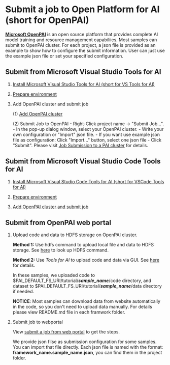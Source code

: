 # Submit a job to Open Platform for AI (short for OpenPAI)

[**Microsoft OpenPAI**](https://github.com/Microsoft/pai) is an open source platform that provides complete AI model training and resource management capabiliies. Most samples can submit to OpenPAI cluster. For each project, a json file is provided as an example to show how to configure the submit information. User can just use the example json file or set your specified configuration.

## Submit from Microsoft Visual Studio Tools for AI

1. [Install Microsoft Visual Studio Tools for AI (short for VS Tools for AI)](https://github.com/Microsoft/vs-tools-for-ai/blob/master/docs/installation.md)

2. [Prepare environment](https://github.com/Microsoft/vs-tools-for-ai/blob/master/docs/prepare-localmachine.md)

3. Add OpenPAI cluster and submit job

   (1) [Add OpenPAI cluster](https://github.com/Microsoft/vs-tools-for-ai/blob/master/docs/pai.md#Add%20a%20PAI%20cluster)

   (2) Submit Job to OpenPAI
        - Right-Click project name -> "Submit Job...".
        - In the pop-up dialog window, select your OpenPAI cluster.
        - Write your own configuration or "Import" json file.
        - If you want use example json file as configuration: Click "Import..." button, select one json file
        - Click "Submit".
       Please visit [Job Submission to a PAI cluster](https://github.com/Microsoft/vs-tools-for-ai/blob/master/docs/pai.md#Job%20Submission%20to%20a%20PAI%20cluster) for details.


## Submit from Microsoft Visual Studio Code Tools for AI

1. [Install Microsoft Visual Studio Code Tools for AI (short for VSCode Tools for AI)](https://github.com/Microsoft/vscode-tools-for-ai/blob/master/docs/installation.md)

2. [Prepare environment](https://github.com/Microsoft/vscode-tools-for-ai/blob/master/docs/prepare-localmachine.md)

3. [Add OpenPAI cluster and submit job](https://github.com/Microsoft/vscode-tools-for-ai/blob/master/docs/quickstart-05-pai.md)

## Submit from OpenPAI web portal

1. Upload code and data to HDFS storage on OpenPAI cluster.

   **Method 1:** Use hdfs command to upload local file and data to HDFS storage. See [here](https://hadoop.apache.org/docs/r2.7.1/hadoop-project-dist/hadoop-hdfs/HDFSCommands.html#dfs) to look up HDFS command.

   **Method 2:** Use _Tools for AI_ to upload code and data via GUI. See [here](https://github.com/Microsoft/vs-tools-for-ai/blob/master/docs/pai.md) for details.

   In these samples, we uploaded code to $PAI_DEFAULT_FS_URI/tutorial/**_sample_name_**/code directory, and dataset to $PAI_DEFAULT_FS_URI/tutorial/**_sample_name_**/data directory if needed.

   **NOTICE**: Most samples can download data from website automatically in the code, so you don't need to upload data manually. For details please view README.md file in each framwork folder.


2. Submit job to webportal

   View [submit a job from web portal](https://github.com/Microsoft/pai/blob/master/docs/submit_from_webportal.md) to get the steps.

   We provide json filse as submission configuration for some samples. You can import that file directly. Each json file is named with the format: **framework_name.sample_name.json**, you can find them in the project folder.
